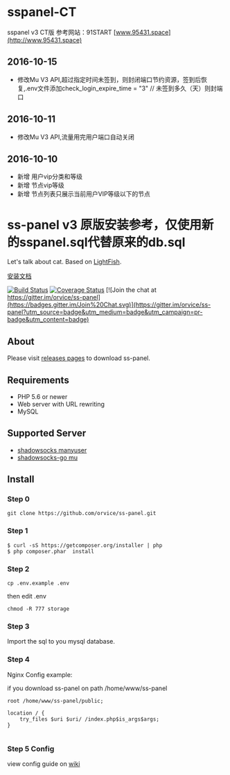 # sspanel-CT
sspanel v3 CT版
参考网站：91START [www.95431.space](http://www.95431.space)

## 2016-10-15
- 修改Mu V3 API,超过指定时间未签到，则封闭端口节约资源，签到后恢复,.env文件添加check_login_expire_time = "3" // 未签到多久（天）则封端口

## 2016-10-11
- 修改Mu V3 API,流量用完用户端口自动关闭

## 2016-10-10
- 新增 用户vip分类和等级
- 新增 节点vip等级
- 新增 节点列表只展示当前用户VIP等级以下的节点

# ss-panel v3 原版安装参考，仅使用新的sspanel.sql代替原来的db.sql

Let's talk about cat.  Based on [LightFish](https://github.com/Pongtan/LightFish).

[安装文档](https://sspanel.xyz/docs)

[![Build Status](https://travis-ci.org/orvice/ss-panel.svg?branch=master)](https://travis-ci.org/orvice/ss-panel) [![Coverage Status](https://coveralls.io/repos/github/orvice/ss-panel/badge.svg?branch=master)](https://coveralls.io/github/orvice/ss-panel?branch=master) [![Join the chat at https://gitter.im/orvice/ss-panel](https://badges.gitter.im/Join%20Chat.svg)](https://gitter.im/orvice/ss-panel?utm_source=badge&utm_medium=badge&utm_campaign=pr-badge&utm_content=badge)

## About

Please visit [releases pages](https://github.com/orvice/ss-panel/releases) to download ss-panel.

## Requirements

* PHP 5.6 or newer
* Web server with URL rewriting
* MySQL

## Supported Server

* [shadowsocks manyuser](https://github.com/mengskysama/shadowsocks/tree/manyuser)
* [shadowsocks-go mu](https://github.com/orvice/shadowsocks-go)


## Install

### Step 0

```
git clone https://github.com/orvice/ss-panel.git
```

### Step 1

```
$ curl -sS https://getcomposer.org/installer | php
$ php composer.phar  install
```

### Step 2

```
cp .env.example .env
```

then edit .env

```
chmod -R 777 storage
```

### Step 3

Import the sql to you mysql database.

### Step 4

Nginx Config example:

if you download ss-panel on path /home/www/ss-panel


```
root /home/www/ss-panel/public;

location / {
    try_files $uri $uri/ /index.php$is_args$args;
}
    
```

### Step 5 Config

view config guide on [wiki](https://github.com/orvice/ss-panel/wiki/v3-Config)
